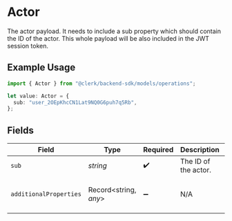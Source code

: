 # Actor

The actor payload. It needs to include a sub property which should contain the ID of the actor.
This whole payload will be also included in the JWT session token.

## Example Usage

```typescript
import { Actor } from "@clerk/backend-sdk/models/operations";

let value: Actor = {
  sub: "user_2OEpKhcCN1Lat9NQ0G6puh7q5Rb",
};
```

## Fields

| Field                                         | Type                                          | Required                                      | Description                                   | Example                                       |
| --------------------------------------------- | --------------------------------------------- | --------------------------------------------- | --------------------------------------------- | --------------------------------------------- |
| `sub`                                         | *string*                                      | :heavy_check_mark:                            | The ID of the actor.                          |                                               |
| `additionalProperties`                        | Record<string, *any*>                         | :heavy_minus_sign:                            | N/A                                           | {<br/>"sub": "user_2OEpKhcCN1Lat9NQ0G6puh7q5Rb"<br/>} |